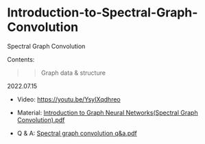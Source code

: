 # Introduction-to-Spectral-Graph-Convolution


Spectral Graph Convolution

Contents:
>> Graph data & structure


2022.07.15

- Video: https://youtu.be/YsyIXqdhreo

- Material: [Introduction to Graph Neural Networks(Spectral Graph Convolution).pdf](https://github.com/Sangmann/Introduction-to-Spectral-Graph-Convolution/files/9299584/Introduction.to.Graph.Neural.Networks.Spectral.Graph.Convolution.pdf)

- Q & A: [Spectral graph convolution q&a.pdf](https://github.com/Sangmann/Introduction-to-Spectral-Graph-Convolution/files/9299599/Spectral.graph.convolution.q.a.pdf)
